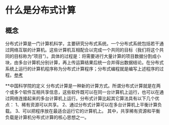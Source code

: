 # 什么是分布式计算
## 概念
分布式计算是一门计算机科学，主要研究分布式系统。一个分布式系统包括若干通过网络互联的计算机。这些计算机互相配合以完成一个共同的目标（我们将这个共同的目标称为“项目”）。具体的过程是：将需要进行大量计算的项目数据分割成小块，由多台计算机分别计算，再上传运算结果后统一合并得出数据结论。在分布式系统上运行的计算机程序称为分布式计算程序；分布式编程就是编写上述程序的过程。[参考](http://www.equn.com/wiki/新手指南:什么是分布式计算)

**中国科学院的定义
分布式计算是一种新的计算方式。所谓分布式计算就是在两个或多个软件互相共享信息，这些软件既可以在同一台计算机上运行，也可以在通过网络连接起来的多台计算机上运行。分布式计算比起其它算法具有以下几个优点：
1、稀有资源可以共享。
2、通过分布式计算可以在多台计算机上平衡计算负载。
3、可以把程序放在最适合运行它的计算机上。
其中，共享稀有资源和平衡负载是计算机分布式计算的核心思想之一。

